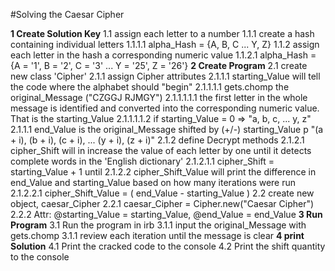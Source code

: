#Solving the Caesar Cipher

**1 Create Solution Key**
  1.1 assign each letter to a number
    1.1.1 create a hash containing individual letters
      1.1.1.1 alpha_Hash = {A, B, C ...  Y, Z}
    1.1.2 assign each letter in the hash a corresponding numeric value
      1.1.2.1 alpha_Hash = {A = '1', B = '2', C = '3' ...  Y = '25', Z = '26'}
**2 Create Program**
  2.1 create new class 'Cipher'
    2.1.1 assign Cipher attributes
      2.1.1.1 starting_Value will tell the code where the alphabet should "begin"
        2.1.1.1.1 gets.chomp the original_Message ("CZGGJ RJMGY")
          2.1.1.1.1.1 the first letter in the whole message is identified and converted into the corresponding numeric value. That is the starting_Value
          2.1.1.1.1.2 if starting_Value = 0
                      => "a, b, c, ... y, z"
      2.1.1.1 end_Value is the original_Message shifted by (+/-) starting_Value
                    p "(a + i), (b + i), (c + i), ... (y + i), (z + i)"
    2.1.2 define Decrypt methods
      2.1.2.1 cipher_Shift will in increase the value of each letter by one until it detects complete words in the 'English dictionary'
        2.1.2.1.1 cipher_Shift = starting_Value + 1 until
      2.1.2.2 cipher_Shift_Value will print the difference in end_Value and starting_Value based on how many iterations were run
        2.1.2.2.1 cipher_Shift_Value = ( end_Value - starting_Value )
  2.2 create new object, caesar_Cipher
    2.2.1 caesar_Cipher = Cipher.new("Caesar Cipher")
    2.2.2 Attr: @starting_Value = starting_Value, @end_Value = end_Value
**3 Run Program**
  3.1 Run the program in irb
    3.1.1 input the original_Message with gets.chomp
      3.1.1 review each iteration until the message is clear
**4 print Solution**
  4.1 Print the cracked code to the console
  4.2 Print the shift quantity to the console
